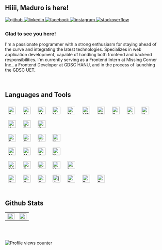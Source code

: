 ## Hiiii, Maduro is here!  
  

<a href="https://github.com/dncmaduro" target="_blank">
<img src=https://img.shields.io/badge/github-%2324292e.svg?&style=for-the-badge&logo=github&logoColor=white alt=github style="margin-bottom: 5px;" />
</a>
<a href="https://linkedin.com/in/maduro3992" target="_blank">
<img src=https://img.shields.io/badge/linkedin-%231E77B5.svg?&style=for-the-badge&logo=linkedin&logoColor=white alt=linkedin style="margin-bottom: 5px;" />
</a>
<a href="https://www.facebook.com/maduro3992" target="_blank">
<img src=https://img.shields.io/badge/facebook-%232E87FB.svg?&style=for-the-badge&logo=facebook&logoColor=white alt=facebook style="margin-bottom: 5px;" />
</a>
<a href="https://instagram.com/madurc.29" target="_blank">
<img src=https://img.shields.io/badge/instagram-%23000000.svg?&style=for-the-badge&logo=instagram&logoColor=white alt=instagram style="margin-bottom: 5px;" />
</a>
<a href="https://stackoverflow.com/users/22981417/maduro" target="_blank">
<img src=https://img.shields.io/badge/stackoverflow-%23F28032.svg?&style=for-the-badge&logo=stackoverflow&logoColor=white alt=stackoverflow style="margin-bottom: 5px;" />
</a>  
  



### Glad to see you here!  
I'm a passionate programmer with a strong enthusiasm for staying ahead of the curve and integrating the latest technologies. Specializes in web application development, capable of handling both frontend and backend responsibilities. I'm currently serving as a Frontend Intern at Missing Corner Inc., a Frontend Developer at GDSC HANU, and in the process of launching the GDSC UET.  
  

<br/>  


## Languages and Tools  
<div style="display: flex; flex-direction: column;">  
<div>
  <a href="https://reactjs.org/" target="_blank"><img style="margin: 10px" src="https://cdn.jsdelivr.net/gh/devicons/devicon/icons/react/react-original-wordmark.svg" alt="React" height="25" /></a>  
  <a href="https://nextjs.org/" target="_blank"><img style="margin: 10px" src="https://cdn.jsdelivr.net/gh/devicons/devicon/icons/nextjs/nextjs-original-wordmark.svg" alt="Next.js" height="25" /></a>  
  <a href="https://mui.com/" target="_blank"><img style="margin: 10px" src="https://cdn.jsdelivr.net/gh/devicons/devicon/icons/materialui/materialui-original.svg" alt="Material UI" height="25" /></a>  
  <a href="https://vuejs.org/" target="_blank"><img style="margin: 10px" src="https://cdn.jsdelivr.net/gh/devicons/devicon/icons/vuejs/vuejs-original-wordmark.svg" alt="Vue.js" height="25" /></a>  
  <a href="https://nuxtjs.org/" target="_blank"><img style="margin: 10px" src="https://www.vectorlogo.zone/logos/nuxtjs/nuxtjs-icon.svg" alt="Nuxt JS" height="25" /></a>  
  <a href="https://en.wikipedia.org/wiki/HTML5" target="_blank"><img style="margin: 10px" src="https://cdn.jsdelivr.net/gh/devicons/devicon/icons/html5/html5-original-wordmark.svg" alt="HTML5" height="25" /></a>  
  <a href="https://www.w3schools.com/css/" target="_blank"><img style="margin: 10px" src="https://cdn.jsdelivr.net/gh/devicons/devicon/icons/css3/css3-original-wordmark.svg" alt="CSS3" height="25" /></a>  
  <a href="https://sass-lang.com/" target="_blank"><img style="margin: 10px" src="https://cdn.jsdelivr.net/gh/devicons/devicon/icons/sass/sass-original.svg" alt="Sass" height="25" /></a>  
  <a href="https://www.tailwindcss.com/" target="_blank"><img style="margin: 10px" src="https://www.vectorlogo.zone/logos/tailwindcss/tailwindcss-icon.svg" alt="Tailwind CSS" height="25" /></a>  
  <a href="https://getbootstrap.com/docs/3.4/javascript/" target="_blank"><img style="margin: 10px" src="https://cdn.jsdelivr.net/gh/devicons/devicon/icons/bootstrap/bootstrap-plain.svg" alt="Bootstrap" height="25" /></a>  
  <a href="https://www.javascript.com/" target="_blank"><img style="margin: 10px" src="https://cdn.jsdelivr.net/gh/devicons/devicon/icons/javascript/javascript-original.svg" alt="JavaScript" height="25" /></a>  
  <a href="https://www.typescriptlang.org/" target="_blank"><img style="margin: 10px" src="https://cdn.jsdelivr.net/gh/devicons/devicon/icons/typescript/typescript-original.svg" alt="TypeScript" height="25" /></a>  
  <a href="https://redux.js.org/" target="_blank"><img style="margin: 10px" src="https://cdn.jsdelivr.net/gh/devicons/devicon/icons/redux/redux-original.svg" alt="Redux" height="25" /></a>  
</div>
<div>
  <a href="https://expressjs.com/" target="_blank"><img style="margin: 10px" src="https://cdn.jsdelivr.net/gh/devicons/devicon/icons/express/express-original-wordmark.svg" alt="Express.js" height="25" /></a>  
  <a href="https://firebase.google.com/" target="_blank"><img style="margin: 10px" src="https://www.vectorlogo.zone/logos/firebase/firebase-icon.svg" alt="Firebase" height="25" /></a> 
  <a href="https://nestjs.com/" target="_blank"><img style="margin: 10px" src="https://upload.wikimedia.org/wikipedia/commons/thumb/a/a8/NestJS.svg/621px-NestJS.svg.png?20221211225055" alt="NestJS" height="25" /></a>  
  <a href="https://nodejs.org/" target="_blank"><img style="margin: 10px" src="https://cdn.jsdelivr.net/gh/devicons/devicon/icons/nodejs/nodejs-original-wordmark.svg" alt="Node.js" height="25" /></a>  
</div>
<div>
  <a href="https://www.mysql.com/" target="_blank"><img style="margin: 10px" src="https://cdn.jsdelivr.net/gh/devicons/devicon/icons/mysql/mysql-original-wordmark.svg" alt="MySQL" height="25" /></a>  
  <a href="https://www.mongodb.com/" target="_blank"><img style="margin: 10px" src="https://cdn.jsdelivr.net/gh/devicons/devicon/icons/mongodb/mongodb-original-wordmark.svg" alt="MongoDB" height="25" /></a>  
  <a href="https://www.postgresql.org/" target="_blank"><img style="margin: 10px" src="https://cdn.jsdelivr.net/gh/devicons/devicon/icons/postgresql/postgresql-original-wordmark.svg" alt="PostgreSQL" height="25" /></a>  
  <a href="https://redis.io/" target="_blank"><img style="margin: 10px" src="https://cdn.jsdelivr.net/gh/devicons/devicon/icons/redis/redis-original-wordmark.svg" alt="Redis" height="25" /></a>  
</div>
<div>
  <a href="https://github.com/" target="_blank"><img style="margin: 10px" src="https://cdn.jsdelivr.net/gh/devicons/devicon/icons/git/git-original-wordmark.svg" alt="Git" height="25" /></a>   
  <a href="https://www.gnu.org/software/bash/" target="_blank"><img style="margin: 10px" src="https://cdn.jsdelivr.net/gh/devicons/devicon/icons/bash/bash-original.svg" alt="Bash" height="25" /></a>  
  <a href="https://www.figma.com/" target="_blank"><img style="margin: 10px" src="https://cdn.jsdelivr.net/gh/devicons/devicon/icons/figma/figma-original.svg" alt="Figma" height="25" /></a>  
  <a href="https://docs.microsoft.com/en-us/powershell/" target="_blank"><img style="margin: 10px" src="https://cdn.jsdelivr.net/gh/devicons/devicon/icons/powershell/powershell-original.svg" alt="PowerShell" height="25" /></a>  
  <a href="https://www.linux.org/" target="_blank"><img style="margin: 10px" src="https://cdn.jsdelivr.net/gh/devicons/devicon/icons/linux/linux-original.svg" alt="Linux" height="25" /></a>  
</div>
<div>
  <a href="https://www.cplusplus.com/" target="_blank"><img style="margin: 10px" src="https://cdn.jsdelivr.net/gh/devicons/devicon/icons/cplusplus/cplusplus-original.svg" alt="C++" height="25" /></a>  
  <a href="https://www.cprogramming.com/" target="_blank"><img style="margin: 10px" src="https://cdn.jsdelivr.net/gh/devicons/devicon/icons/c/c-original.svg" alt="C" height="25" /></a> 
  <a href="https://rubyonrails.org/" target="_blank"><img style="margin: 10px" src="https://cdn.jsdelivr.net/gh/devicons/devicon/icons/rails/rails-original-wordmark.svg" alt="Ruby on Rails" height="25" /></a> 
  <a href="https://jquery.com/" target="_blank"><img style="margin: 10px" src="https://cdn.jsdelivr.net/gh/devicons/devicon/icons/jquery/jquery-original-wordmark.svg" alt="jQuery" height="25" /></a>  
  <a href="https://www.ruby-lang.org/en/" target="_blank"><img style="margin: 10px" src="https://cdn.jsdelivr.net/gh/devicons/devicon/icons/ruby/ruby-original-wordmark.svg" alt="Ruby" height="25" /></a>  
  <a href="https://www.python.org/" target="_blank"><img style="margin: 10px" src="https://cdn.jsdelivr.net/gh/devicons/devicon/icons/python/python-original.svg" alt="Python" height="25" /></a>  
  <a href="https://www.docker.com/" target="_blank"><img style="margin: 10px" src="https://cdn.jsdelivr.net/gh/devicons/devicon/icons/docker/docker-original-wordmark.svg" alt="Docker" height="25" /></a> 
</div>

</div>  

<br/>  


## Github Stats  
<table><tr><td valign="top" width="50%">

<img src="https://github-readme-stats.vercel.app/api?username=dncmaduro&show_icons=true&count_private=true&hide_border=true" align="left" style="width: 100%" />

</td><td valign="top" width="50%">

<img src="https://github-readme-stats.vercel.app/api/top-langs/?username=dncmaduro&hide_border=true&layout=compact" align="left" style="width: 100%" />

</td></tr></table>  

<br/>  

  

<br/>  

![Profile views counter](https://komarev.com/ghpvc/?username=dncmaduro&&style=flat-square)  
  

<br/>  
